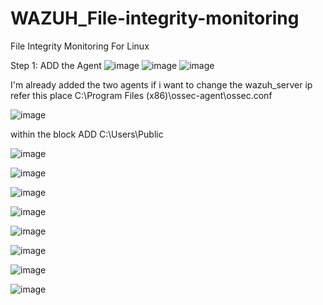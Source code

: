 # WAZUH_File-integrity-monitoring
File Integrity Monitoring For Linux

Step 1:
ADD the Agent
![image](https://github.com/user-attachments/assets/206b6ea9-4130-4b35-91cc-616171cb5b79)
![image](https://github.com/user-attachments/assets/9d6c1bf0-99a0-4f18-925e-a8fc307aecff)
![image](https://github.com/user-attachments/assets/694bdcbe-fa02-4e91-8630-bf0fd92f6e70)

I'm already added the two agents if i want to change the wazuh_server ip refer this place C:\Program Files (x86)\ossec-agent\ossec.conf

![image](https://github.com/user-attachments/assets/610dc7bb-91c7-41c8-a12a-0bcbae98b77c)


within the <syscheck> block
ADD  <directories realtime="yes" whodata="yes" report_changes="yes" >C:\Users\Public</directories> 

![image](https://github.com/user-attachments/assets/56fc7e21-8161-400e-bf05-492e5fc991b1)

![image](https://github.com/user-attachments/assets/f19758a0-7001-4464-91b7-5a2ee42fe4f3)

![image](https://github.com/user-attachments/assets/258fed1b-a709-44c6-8b7a-e9b5d87e61ea)

![image](https://github.com/user-attachments/assets/5d6420ac-1c76-4c9d-b6d0-22aefbaa3ba5)

![image](https://github.com/user-attachments/assets/14e3f8e9-89a4-4ef8-bafd-f3926d8fb64c)

![image](https://github.com/user-attachments/assets/db7fd9f8-773b-4144-a970-b6010a89184f)

![image](https://github.com/user-attachments/assets/79f373f4-b3b3-4fd6-9ade-6d6395c5f102)

![image](https://github.com/user-attachments/assets/84487142-abf0-42d3-8889-077e2db17ca3)


